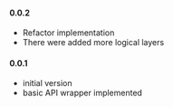 #### 0.0.2
- Refactor implementation
- There were added more logical layers

#### 0.0.1
- initial version
- basic API wrapper implemented
